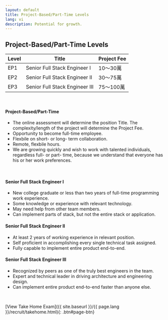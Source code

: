```yaml
---
layout: default
title: Project-Based/Part-Time Levels
lang: vi
description: Potential for growth.
---
```




## Project-Based/Part-Time Levels

| Level | Title | Project Fee |
| --- | --- | --- |
| EP1 | Senior Full Stack Engineer I | 10～30萬 |
| EP2 | Senior Full Stack Engineer II | 30～75萬 |
| EP3 | Senior Full Stack Engineer III | 75～100萬 |

<br>

#### Project-Based/Part-Time
* The online assessment will determine the position Title. The complexity/length of the project will determine the Project Fee.
* Opportunity to become full-time employee.
* Flexbile on short- or long- term collaboration.
* Remote, flexbile hours.
* We are growing quickly and wish to work with talented individuals, regardless full- or part- time, because we understand that everyone has his or her work preferences. 

<br>

#### Senior Full Stack Engineer I
* New college graduate or less than two years of full-time programming work experience.
* Some knowledge or experience with relevant technology.
* May need help from other team members.
* Can implement parts of stack, but not the entire stack or application.

#### Senior Full Stack Engineer II
* At least 2 years of working experience in relevant position.
* Self proficient in accomplishing every single technical task assigned.
* Fully capable to implement entire product end-to-end.

#### Senior Full Stack Engineer III
* Recognized by peers as one of the truly best engineers in the team.
* Expert and technical leader in driving architecture and engineering design.
* Can implement entire product end-to-end faster than anyone else.

<br>

[View Take Home Exam]({{ site.baseurl }}/{{ page.lang }}/recruit/takehome.html){: .btn#page-btn}

<br>